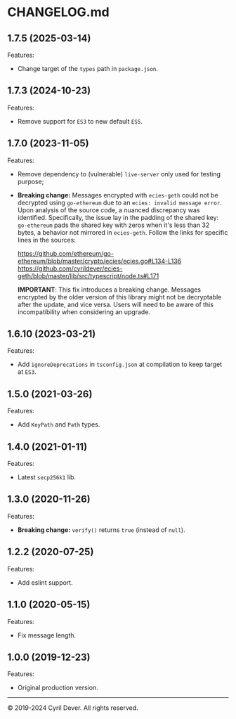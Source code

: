 # CHANGELOG.md


## 1.7.5 (2025-03-14)

Features:
  - Change target of the `types` path in `package.json`.

## 1.7.3 (2024-10-23)

Features:
  - Remove support for `ES3` to new default `ES5`.

## 1.7.0 (2023-11-05)

Features:

  - Remove dependency to (vulnerable) `live-server` only used for testing purpose;
  - **Breaking change:** Messages encrypted with `ecies-geth` could not be decrypted using `go-ethereum` due to an `ecies: invalid message error`. Upon analysis of the source code, a nuanced discrepancy was identified. Specifically, the issue lay in the padding of the shared key: `go-ethereum` pads the shared key with zeros when it's less than 32 bytes, a behavior not mirrored in `ecies-geth`. Follow the links for specific lines in the sources:

    https://github.com/ethereum/go-ethereum/blob/master/crypto/ecies/ecies.go#L134-L136
    https://github.com/cyrildever/ecies-geth/blob/master/lib/src/typescript/node.ts#L171

    **IMPORTANT**: This fix introduces a breaking change. Messages encrypted by the older version of this library might not be decryptable after the update, and vice versa. Users will need to be aware of this incompatibility when considering an upgrade.

## 1.6.10 (2023-03-21)

Features:
  - Add `ignoreDeprecations` in `tsconfig.json` at compilation to keep target at `ES3`.

## 1.5.0 (2021-03-26)

Features:
  - Add `KeyPath` and `Path` types.

## 1.4.0 (2021-01-11)

Features:
  - Latest `secp256k1` lib.

## 1.3.0 (2020-11-26)

Features:
  - **Breaking change:** `verify()` returns `true` (instead of `null`).

## 1.2.2 (2020-07-25)

Features:
  - Add eslint support.

## 1.1.0 (2020-05-15)

Features:
  - Fix message length.

## 1.0.0 (2019-12-23)

Features:
  - Original production version.


<hr />
&copy; 2019-2024 Cyril Dever. All rights reserved.